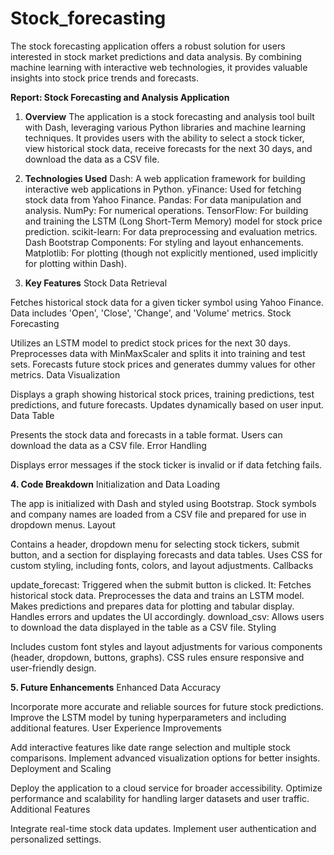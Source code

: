 ﻿# Stock_forecasting
The stock forecasting application offers a robust solution for users interested in stock market predictions and data analysis. 
By combining machine learning with interactive web technologies, it provides valuable insights into stock price trends and forecasts.

**Report: Stock Forecasting and Analysis Application**
1. **Overview**
The application is a stock forecasting and analysis tool built with Dash, leveraging various Python libraries and machine learning techniques. It provides users with the ability to select a stock ticker, view historical stock data, receive forecasts for the next 30 days, and download the data as a CSV file.

2. **Technologies Used**
Dash: A web application framework for building interactive web applications in Python.
yFinance: Used for fetching stock data from Yahoo Finance.
Pandas: For data manipulation and analysis.
NumPy: For numerical operations.
TensorFlow: For building and training the LSTM (Long Short-Term Memory) model for stock price prediction.
scikit-learn: For data preprocessing and evaluation metrics.
Dash Bootstrap Components: For styling and layout enhancements.
Matplotlib: For plotting (though not explicitly mentioned, used implicitly for plotting within Dash).

3. **Key Features**
Stock Data Retrieval

Fetches historical stock data for a given ticker symbol using Yahoo Finance.
Data includes 'Open', 'Close', 'Change', and 'Volume' metrics.
Stock Forecasting

Utilizes an LSTM model to predict stock prices for the next 30 days.
Preprocesses data with MinMaxScaler and splits it into training and test sets.
Forecasts future stock prices and generates dummy values for other metrics.
Data Visualization

Displays a graph showing historical stock prices, training predictions, test predictions, and future forecasts.
Updates dynamically based on user input.
Data Table

Presents the stock data and forecasts in a table format.
Users can download the data as a CSV file.
Error Handling

Displays error messages if the stock ticker is invalid or if data fetching fails.

**4. Code Breakdown**
Initialization and Data Loading

The app is initialized with Dash and styled using Bootstrap.
Stock symbols and company names are loaded from a CSV file and prepared for use in dropdown menus.
Layout

Contains a header, dropdown menu for selecting stock tickers, submit button, and a section for displaying forecasts and data tables.
Uses CSS for custom styling, including fonts, colors, and layout adjustments.
Callbacks

update_forecast: Triggered when the submit button is clicked. It:
Fetches historical stock data.
Preprocesses the data and trains an LSTM model.
Makes predictions and prepares data for plotting and tabular display.
Handles errors and updates the UI accordingly.
download_csv: Allows users to download the data displayed in the table as a CSV file.
Styling

Includes custom font styles and layout adjustments for various components (header, dropdown, buttons, graphs).
CSS rules ensure responsive and user-friendly design.

**5. Future Enhancements**
Enhanced Data Accuracy

Incorporate more accurate and reliable sources for future stock predictions.
Improve the LSTM model by tuning hyperparameters and including additional features.
User Experience Improvements

Add interactive features like date range selection and multiple stock comparisons.
Implement advanced visualization options for better insights.
Deployment and Scaling

Deploy the application to a cloud service for broader accessibility.
Optimize performance and scalability for handling larger datasets and user traffic.
Additional Features

Integrate real-time stock data updates.
Implement user authentication and personalized settings.
